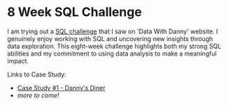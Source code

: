 # 8 Week SQL Challenge

I am trying out a [SQL challenge](https://8weeksqlchallenge.com/) that I saw on 'Data With Danny' website. I genuinely enjoy working with SQL and uncovering new insights through data exploration. This eight-week challenge highlights both my strong SQL abilities and my commitment to using data analysis to make a meaningful impact.

Links to Case Study:
- [Case Study #1 - Danny's Diner](https://github.com/yeonjibaek/8-Week-SQL-Challenge/blob/main/Case%20Study%20%231%20-%20Danny's%20Diner/README.md)
- _more to come!_

